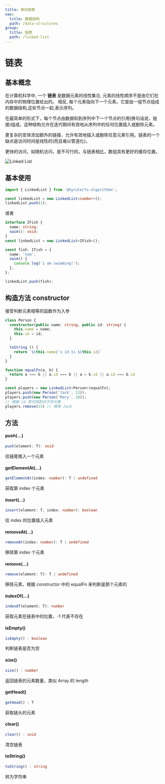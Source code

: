 ```yaml
---
title: 单向链表
nav:
  title: 数据结构
  path: /data-structures
group:
  title: 链表
  path: /linked-list
---
```


# 链表

## 基本概念

在计算机科学中, 一个 **链表** 是数据元素的线性集合, 元素的线性顺序不是由它们在内存中的物理位置给出的。 相反, 每个元素指向下一个元素。它是由一组节点组成的数据结构,这些节点一起,表示序列。

在最简单的形式下，每个节点由数据和到序列中下一个节点的引用(换句话说，链接)组成。这种结构允许在迭代期间有效地从序列中的任何位置插入或删除元素。

更复杂的变体添加额外的链接，允许有效地插入或删除任意元素引用。链表的一个缺点是访问时间是线性的(而且难以管道化)。

更快的访问，如随机访问，是不可行的。与链表相比，数组具有更好的缓存位置。

![Linked List](https://upload.wikimedia.org/wikipedia/commons/6/6d/Singly-linked-list.svg)

## 基本使用

```ts
import { LinkedList } from '@hyrule/ts-algorithms';

const linkedList = new LinkedList<number>();
linkedList.push(1);
```

或者

```ts
interface IFish {
  name: string;
  swim(): void;
}
const linkedList = new LinkedList<IFish>();

const fish: Ifish = {
  name: 'tom',
  swim() {
    console.log('i am swimming!');
  },
};

linkedList.push(fish);
```

## 构造方法 constructor

接受判断元素相等的函数作为入参

```ts
class Person {
  constructor(public name: string, public id: string) {
    this.name = name;
    this.id = id;
  }

  toString () {
    return `${this.name}'s id is ${this.id}`
  }
}

function equalFn(a, b) {
  return a === b || a.id === b || a = b.id || a.id === b.id
}

const players = new LinkedList<Person>(equalFn);
players.push(new Person('Jack', 23));
players.push(new Person('Mary', 18));
// 根据 id 即可找到对于的元素
players.remove(23) // 移除 Jack
```

## 方法

#### push(...)

```ts
push(element: T): void
```

往链尾推入一个元素

#### getElementAt(...)

```ts
getElementAt(index: number): T | undefined
```

获取第 index 个元素

#### insert(...)

```ts
insert(element: T, index: number): boolean
```

往 index 的位置插入元素

#### removeAt(...)

```ts
removeAt(index: number): T | undefined
```

移除第 index 个元素

#### remove(...)

```ts
remove(element: T): T | undefined
```

移除元素，根据 constructor 中的 equalFn 来判断是那个元素的

#### indexOf(...)

```ts
indexOf(element: T): number
```

获取元素在链表中的位置，-1 代表不存在

#### isEmpty()

```ts
isEmpty() : boolean
```

判断链表是否为空

#### size()

```ts
size() : number
```

返回链表的元素数量，类似 Array 的 length

#### getHead()

```ts
getHead() : T
```

获取链头的元素

#### clear()

```ts
clear() : void
```

清空链表

#### toString()

```ts
toString() : string
```

转为字符串
